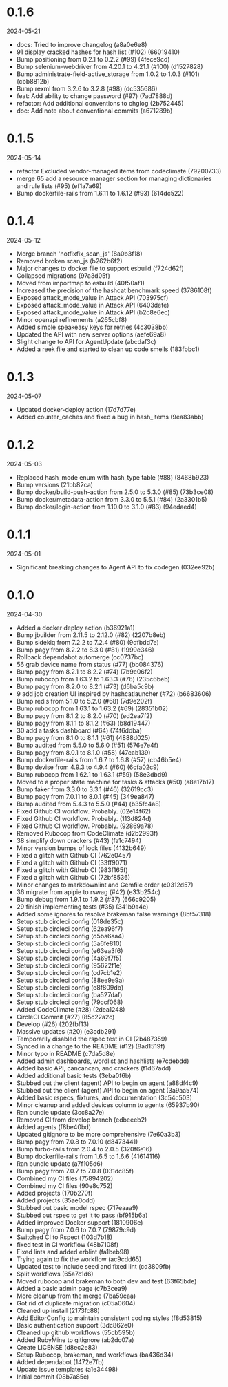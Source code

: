 
0.1.6
=============
2024-05-21

* docs: Tried to improve changelog (a8a0e6e8)
* 91 display cracked hashes for hash list (#102) (66019410)
* Bump positioning from 0.2.1 to 0.2.2 (#99) (4fece9cd)
* Bump selenium-webdriver from 4.20.1 to 4.21.1 (#100) (d1527828)
* Bump administrate-field-active_storage from 1.0.2 to 1.0.3 (#101) (cbb8812b)
* Bump rexml from 3.2.6 to 3.2.8 (#98) (dc535686)
* feat: Add ability to change password (#97) (7ad7888d)
* refactor: Add additional conventions to chglog (2b752445)
* doc: Add note about conventional commits (a671289b)

0.1.5
=============
2024-05-14

* refactor Excluded vendor-managed items from codeclimate (79200733)
* merge 65 add a resource manager section for managing dictionaries and rule lists (#95) (ef1a7a69)
* Bump dockerfile-rails from 1.6.11 to 1.6.12 (#93) (614dc522)

0.1.4
=============
2024-05-12

* Merge branch 'hotfixfix_scan_js' (8a0b3f18)
* Removed broken scan_js (b262b6f2)
* Major changes to docker file to support esbuild (f724d62f)
* Collapsed migrations (97a3d05f)
* Moved from importmap to esbuild (40f50af1)
* Increased the precision of the hashcat benchmark speed (3786108f)
* Exposed attack_mode_value in Attack API (703975cf)
* Exposed attack_mode_value in Attack API (6403defe)
* Exposed attack_mode_value in Attack API (b2c8e6ec)
* Minor openapi refinements (a265cbf8)
* Added simple speakeasy keys for retries (4c3038bb)
* Updated the API with new server options (aefe69a8)
* Slight change to API for AgentUpdate (abcdaf3c)
* Added a reek file and started to clean up code smells (183fbbc1)

0.1.3
=============
2024-05-07

* Updated docker-deploy action (17d7d77e)
* Added counter_caches and fixed a bug in hash_items (9ea83abb)

0.1.2
=============
2024-05-03

* Replaced hash_mode enum with hash_type table (#88) (8468b923)
* Bump versions (21bb82ca)
* Bump docker/build-push-action from 2.5.0 to 5.3.0 (#85) (73b3ce08)
* Bump docker/metadata-action from 3.3.0 to 5.5.1 (#84) (2a3301b5)
* Bump docker/login-action from 1.10.0 to 3.1.0 (#83) (94edaed4)

0.1.1
=============
2024-05-01

* Significant breaking changes to Agent API to fix codegen (032ee92b)

0.1.0
=============
2024-04-30

* Added a docker deploy action (b36921a1)
* Bump jbuilder from 2.11.5 to 2.12.0 (#82) (2207b8eb)
* Bump sidekiq from 7.2.2 to 7.2.4 (#80) (9dfbdd7e)
* Bump pagy from 8.2.2 to 8.3.0 (#81) (1999e346)
* Rollback dependabot automerge (cc0737bc)
* 56 grab device name from status (#77) (bb084376)
* Bump pagy from 8.2.1 to 8.2.2 (#74) (7b9e06f2)
* Bump rubocop from 1.63.2 to 1.63.3 (#76) (235c6beb)
* Bump pagy from 8.2.0 to 8.2.1 (#73) (d6ba5c9b)
* 9 add job creation UI inspired by hashcatlauncher (#72) (b6683606)
* Bump redis from 5.1.0 to 5.2.0 (#68) (7d9e202f)
* Bump rubocop from 1.63.1 to 1.63.2 (#69) (28351b02)
* Bump pagy from 8.1.2 to 8.2.0 (#70) (ed2ea7f2)
* Bump pagy from 8.1.1 to 8.1.2 (#63) (b8d19447)
* 30 add a tasks dashboard (#64) (74f6ddba)
* Bump pagy from 8.1.0 to 8.1.1 (#61) (4888d025)
* Bump audited from 5.5.0 to 5.6.0 (#51) (576e7e4f)
* Bump pagy from 8.0.1 to 8.1.0 (#58) (47cab139)
* Bump dockerfile-rails from 1.6.7 to 1.6.8 (#57) (cb46b5e4)
* Bump devise from 4.9.3 to 4.9.4 (#60) (6cfa02c9)
* Bump rubocop from 1.62.1 to 1.63.1 (#59) (58e3dbd9)
* Moved to a proper state machine for tasks & attacks (#50) (a8e17b17)
* Bump faker from 3.3.0 to 3.3.1 (#46) (32619cc3)
* Bump pagy from 7.0.11 to 8.0.1 (#45) (349ea847)
* Bump audited from 5.4.3 to 5.5.0 (#44) (b35fc4a8)
* Fixed Github CI workflow. Probably. (02e14f62)
* Fixed Github CI workflow. Probably. (113d824d)
* Fixed Github CI workflow. Probably. (92869a78)
* Removed Rubocop from CodeClimate (d2b2993f)
* 38 simplify down crackers (#43) (fa1c7494)
* Minor version bumps of lock files (4132b649)
* Fixed a glitch with Github CI (762e0457)
* Fixed a glitch with Github CI (33ff9071)
* Fixed a glitch with Github CI (983f165f)
* Fixed a glitch with Github CI (72bf8536)
* Minor changes to markdownlint and Gemfile order (c0312d57)
* 36 migrate from apipie to rswag (#42) (e33b254c)
* Bump debug from 1.9.1 to 1.9.2 (#37) (666c9205)
* 29 finish implementing tests (#35) (341b9a4e)
* Added some ignores to resolve brakeman false warnings (8bf57318)
* Setup stub circleci config (018de35c)
* Setup stub circleci config (62ea96f7)
* Setup stub circleci config (d5ba6aa4)
* Setup stub circleci config (5a6fe810)
* Setup stub circleci config (e63ea3f6)
* Setup stub circleci config (4a69f7f5)
* Setup stub circleci config (95622f1e)
* Setup stub circleci config (cd7cb1e2)
* Setup stub circleci config (88ee9e9a)
* Setup stub circleci config (e8f809db)
* Setup stub circleci config (ba527daf)
* Setup stub circleci config (79ccf068)
* Added CodeClimate (#28) (2dea1248)
* CircleCI Commit (#27) (85c22a2c)
* Develop (#26) (202fbf13)
* Massive updates (#20) (e3cdb291)
* Temporarily disabled the rspec test in CI (2b487359)
* Synced in a change to the README (#12) (8ad1519f)
* Minor typo in README (c7da5d8e)
* Added admin dashboards, wordlist and hashlists (e7cdebdd)
* Added basic API, cancancan, and crackers (f1d67add)
* Added additional basic tests (3eba0f6b)
* Stubbed out the client (agent) API to begin on agent (a88df4c9)
* Stubbed out the client (agent) API to begin on agent (3a9aa574)
* Added basic rspecs, fixtures, and documentation (3c54c503)
* Minor cleanup and added devices column to agents (65937b90)
* Ran bundle update (3cc8a27e)
* Removed CI from develop branch (edbeeeb2)
* Added agents (f8be40bd)
* Updated gitignore to be more comprehensive (7e60a3b3)
* Bump pagy from 7.0.8 to 7.0.10 (d8473441)
* Bump turbo-rails from 2.0.4 to 2.0.5 (320f6e16)
* Bump dockerfile-rails from 1.6.5 to 1.6.6 (41614116)
* Ran bundle update (a7f105d6)
* Bump pagy from 7.0.7 to 7.0.8 (031dc85f)
* Combined my CI files (75894202)
* Combined my CI files (90e8c752)
* Added projects (170b270f)
* Added projects (35ae0cdd)
* Stubbed out basic model rspec (717eaaa9)
* Stubbed out rspec to get it to pass (bf915b6a)
* Added improved Docker support (1810906e)
* Bump pagy from 7.0.6 to 7.0.7 (79879c9d)
* Switched CI to Rspect (103d7b18)
* fixed test in CI workflow (48b7108f)
* Fixed lints and added erblint (fa1beb98)
* Trying again to fix the workflow (ac9cdd65)
* Updated test to include seed and fixed lint (cd3809fb)
* Split workflows (65a7c1d6)
* Moved rubocop and brakeman to both dev and test (63f65bde)
* Added a basic admin page (c7b3cea9)
* More cleanup from the merge (7ba59caa)
* Got rid of duplicate migration (c05a0604)
* Cleaned up install (2173fc88)
* Add EditorConfig to maintain consistent coding styles (f8d53815)
* Basic authentication support (3dc862e0)
* Cleaned up github workflows (55cb595b)
* Added RubyMine to gitignore (ab2dc07a)
* Create LICENSE (d8ec2e83)
* Setup Rubocop, brakeman, and workflows (ba436d34)
* Added dependabot (1472e7fb)
* Update issue templates (a1e34498)
* Initial commit (08b7a85e)

